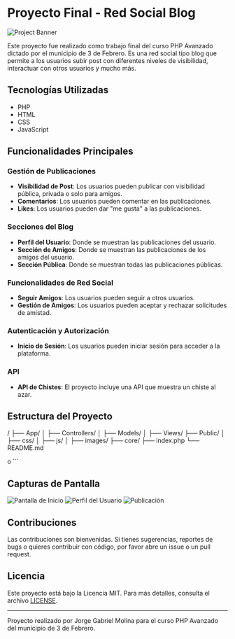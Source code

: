 # Proyecto Final - Red Social Blog

![Project Banner](blog\Public\img\img.png)

Este proyecto fue realizado como trabajo final del curso PHP Avanzado dictado por el municipio de 3 de Febrero. Es una red social tipo blog que permite a los usuarios subir post con diferentes niveles de visibilidad, interactuar con otros usuarios y mucho más.

## Tecnologías Utilizadas

- PHP
- HTML
- CSS
- JavaScript

## Funcionalidades Principales

### Gestión de Publicaciones
- **Visibilidad de Post**: Los usuarios pueden publicar con visibilidad pública, privada o solo para amigos.
- **Comentarios**: Los usuarios pueden comentar en las publicaciones.
- **Likes**: Los usuarios pueden dar "me gusta" a las publicaciones.

### Secciones del Blog
- **Perfil del Usuario**: Donde se muestran las publicaciones del usuario.
- **Sección de Amigos**: Donde se muestran las publicaciones de los amigos del usuario.
- **Sección Pública**: Donde se muestran todas las publicaciones públicas.

### Funcionalidades de Red Social
- **Seguir Amigos**: Los usuarios pueden seguir a otros usuarios.
- **Gestión de Amigos**: Los usuarios pueden aceptar y rechazar solicitudes de amistad.

### Autenticación y Autorización
- **Inicio de Sesión**: Los usuarios pueden iniciar sesión para acceder a la plataforma.

### API
- **API de Chistes**: El proyecto incluye una API que muestra un chiste al azar.

## Estructura del Proyecto
/
├── App/
│ ├── Controllers/
│ ├── Models/
│ ├── Views/
├── Public/
│ ├── css/
│ ├── js/
│ ├── images/
├── core/
├── index.php
└── README.md


o
    ```

## Capturas de Pantalla

![Pantalla de Inicio](ruta_a_tu_imagen_inicio.png)
![Perfil del Usuario](ruta_a_tu_imagen_perfil.png)
![Publicación](ruta_a_tu_imagen_publicacion.png)

## Contribuciones

Las contribuciones son bienvenidas. Si tienes sugerencias, reportes de bugs o quieres contribuir con código, por favor abre un issue o un pull request.

## Licencia

Este proyecto está bajo la Licencia MIT. Para más detalles, consulta el archivo [LICENSE](LICENSE).

---

Proyecto realizado por Jorge Gabriel Molina para el curso PHP Avanzado del municipio de 3 de Febrero.


